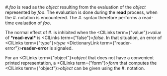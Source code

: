  



#.*foo* is read as the *object* resulting from the evaluation of the *object* represented by *foo*. The evaluation is done during the **read** process, when the #. notation is encountered. The #. syntax therefore performs a read-time evaluation of *foo*. 



The normal effect of #. is inhibited when the <ClLinks  term={"value"}><i>value</i></ClLinks> of **\*read-eval\*** is <ClLinks  term={"false"}><i>false</i></ClLinks>. In that situation, an error of <ClLinks  term={"type"}><i>type</i></ClLinks> <DictionaryLink  term={"reader-error"}><b>reader-error</b></DictionaryLink> is signaled. 



For an <ClLinks  term={"object"}><i>object</i></ClLinks> that does not have a convenient printed representation, a <ClLinks  term={"form"}><i>form</i></ClLinks> that computes the <ClLinks  term={"object"}><i>object</i></ClLinks> can be given using the #. notation. 



